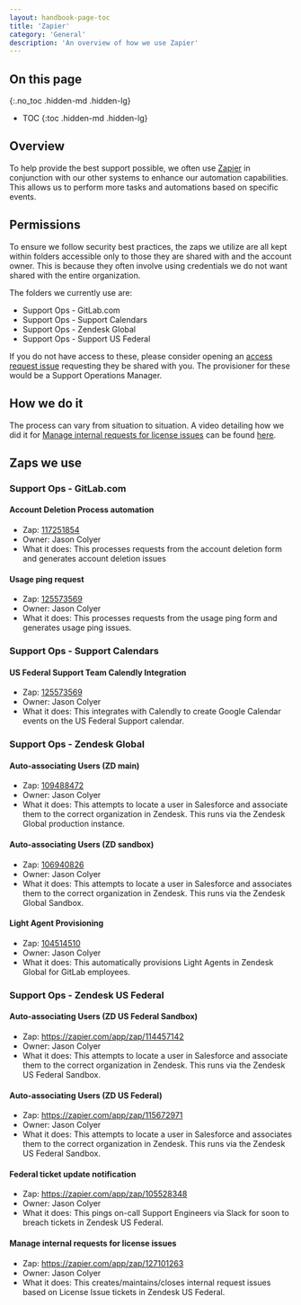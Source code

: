 ```yaml
---
layout: handbook-page-toc
title: 'Zapier'
category: 'General'
description: 'An overview of how we use Zapier'
---
```


## On this page
{:.no_toc .hidden-md .hidden-lg}

- TOC
{:toc .hidden-md .hidden-lg}

## Overview

To help provide the best support possible, we often use
[Zapier](https://zapier.com/) in conjunction with our other systems to enhance
our automation capabilities. This allows us to perform more tasks and
automations based on specific events.

## Permissions

To ensure we follow security best practices, the zaps we utilize are all kept
within folders accessible only to those they are shared with and the account
owner. This is because they often involve using credentials we do not want
shared with the entire organization.

The folders we currently use are:

* Support Ops - GitLab.com
* Support Ops - Support Calendars
* Support Ops - Zendesk Global
* Support Ops - Support US Federal

If you do not have access to these, please consider opening an
[access request issue](https://gitlab.com/gitlab-com/team-member-epics/access-requests/-/issues)
requesting they be shared with you. The provisioner for these would be a
Support Operations Manager.

## How we do it

The process can vary from situation to situation. A video detailing how we did
it for
[Manage internal requests for license issues](#manage-internal-requests-for-license-issues)
can be found [here](https://youtu.be/CbonOpLRB_0).

## Zaps we use

### Support Ops - GitLab.com

#### Account Deletion Process automation

* Zap: [117251854](https://zapier.com/app/zap/117251854)
* Owner: Jason Colyer
* What it does: This processes requests from the account deletion form and
  generates account deletion issues

#### Usage ping request

* Zap: [125573569](https://zapier.com/app/zap/125573569)
* Owner: Jason Colyer
* What it does: This processes requests from the usage ping form and generates
  usage ping issues.

### Support Ops - Support Calendars

#### US Federal Support Team Calendly Integration

* Zap: [125573569](https://zapier.com/app/zap/117557205)
* Owner: Jason Colyer
* What it does: This integrates with Calendly to create Google Calendar events
  on the US Federal Support calendar.

### Support Ops - Zendesk Global

#### Auto-associating Users (ZD main)

* Zap: [109488472](https://zapier.com/app/zap/109488472)
* Owner: Jason Colyer
* What it does: This attempts to locate a user in Salesforce and associate them
  to the correct organization in Zendesk. This runs via the Zendesk Global
  production instance.

#### Auto-associating Users (ZD sandbox)

* Zap: [106940826](https://zapier.com/app/zap/106940826)
* Owner: Jason Colyer
* What it does: This attempts to locate a user in Salesforce and associates them
  to the correct organization in Zendesk. This runs via the Zendesk Global
  Sandbox.

#### Light Agent Provisioning

* Zap: [104514510](https://zapier.com/app/zap/104514510)
* Owner: Jason Colyer
* What it does: This automatically provisions Light Agents in Zendesk Global
  for GitLab employees.

### Support Ops - Zendesk US Federal

#### Auto-associating Users (ZD US Federal Sandbox)

* Zap: https://zapier.com/app/zap/114457142
* Owner: Jason Colyer
* What it does: This attempts to locate a user in Salesforce and associate them
  to the correct organization in Zendesk. This runs via the Zendesk US Federal
  Sandbox.

#### Auto-associating Users (ZD US Federal)

* Zap: https://zapier.com/app/zap/115672971
* Owner: Jason Colyer
* What it does: This attempts to locate a user in Salesforce and associates them
  to the correct organization in Zendesk. This runs via the Zendesk US Federal
  Sandbox.

#### Federal ticket update notification

* Zap: https://zapier.com/app/zap/105528348
* Owner: Jason Colyer
* What it does: This pings on-call Support Engineers via Slack for soon to
  breach tickets in Zendesk US Federal.

#### Manage internal requests for license issues

* Zap: https://zapier.com/app/zap/127101263
* Owner: Jason Colyer
* What it does: This creates/maintains/closes internal request issues based on
  License Issue tickets in Zendesk US Federal.
